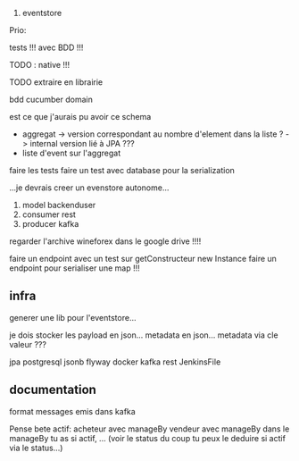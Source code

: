 1. eventstore


Prio:

tests !!!
avec BDD !!!

TODO : native !!!

TODO extraire en librairie

bdd cucumber domain


est ce que j'aurais pu avoir ce schema
- aggregat
-> version correspondant au nombre d'element dans la liste ?
-> internal version lié à JPA ???
- liste d'event sur l'aggregat

faire les tests
faire un test avec database pour la serialization


...je devrais creer un evenstore autonome...

1. model backenduser
1. consumer rest
1. producer kafka


regarder l'archive wineforex dans le google drive !!!!

faire un endpoint avec un test sur getConstructeur new Instance
faire un endpoint pour serialiser une map !!!

## infra

generer une lib pour l'eventstore...

je dois stocker les payload en json...
metadata en json... metadata via cle valeur ???


jpa
postgresql
jsonb
flyway
docker
kafka
rest
JenkinsFile


## documentation

format messages emis dans kafka


Pense bete
actif:
acheteur avec manageBy
vendeur avec manageBy
dans le manageBy tu as si actif, ... (voir le status du coup tu peux le deduire si actif via le status...)
